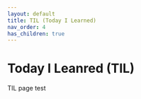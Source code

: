 ```yaml
---
layout: default
title: TIL (Today I Learned)
nav_order: 4
has_children: true
---
```


# Today I Leanred (TIL)

TIL page test
